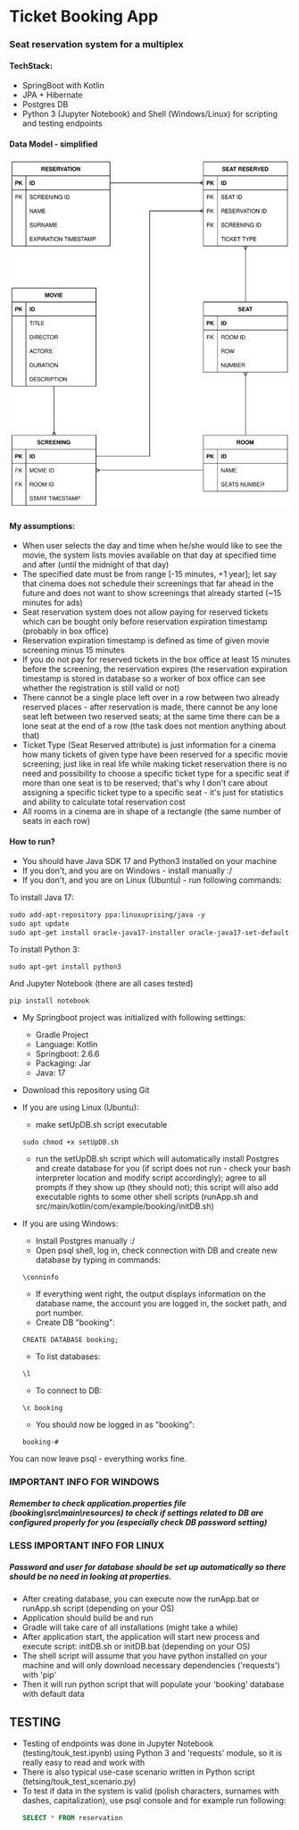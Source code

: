 # Ticket Booking App
### Seat reservation system for a multiplex

#### TechStack:

- SpringBoot with Kotlin
- JPA + Hibernate
- Postgres DB
- Python 3 (Jupyter Notebook) and Shell (Windows/Linux) for scripting and testing endpoints

#### Data Model - simplified

![Alt text](./db_simple_schema.svg)

#### My assumptions:

- When user selects the day and time when he/she would like to see the movie, the system lists movies available on that day at specified time and after (until the midnight of that day)
- The specified date must be from range [-15 minutes, +1 year]; let say that cinema does not schedule their screenings that far ahead in the future and does not want to show screenings that already started (~15 minutes for ads)
- Seat reservation system does not allow paying for reserved tickets which can be bought only before reservation expiration timestamp (probably in box office)
- Reservation expiration timestamp is defined as time of given movie screening minus 15 minutes
- If you do not pay for reserved tickets in the box office at least 15 minutes before the screening, the reservation expires (the reservation expiration timestamp is stored in database so a worker of box office can see whether the registration is still valid or not)
- There cannot be a single place left over in a row between two already reserved places - after reservation is made, there cannot be any lone seat left between two reserved seats; at the same time there can be a lone seat at the end of a row (the task does not mention anything about that)
- Ticket Type (Seat Reserved attribute) is just information for a cinema how many tickets of given type have been reserved for a specific movie screening; just like in real life while making ticket reservation there is no need and possibility to choose a specific ticket type for a specific seat if more than one seat is to be reserved; that's why I don't care about assigning a specific ticket type to a specific seat - it's just for statistics and ability to calculate total reservation cost
- All rooms in a cinema are in shape of a rectangle (the same number of seats in each row)

#### How to run?

- You should have Java SDK 17 and Python3 installed on your machine
- If you don't, and you are on Windows - install manually :/
- If you don't, and you are on Linux (Ubuntu) - run following commands:

To install Java 17:
```shell
sudo add-apt-repository ppa:linuxuprising/java -y
sudo apt update
sudo apt-get install oracle-java17-installer oracle-java17-set-default
```
To install Python 3:
```shell
sudo apt-get install python3
```
And Jupyter Notebook (there are all cases tested)
```shell
pip install notebook
```

- My Springboot project was initialized with following settings:

    - Gradle Project
    - Language: Kotlin
    - Springboot: 2.6.6
    - Packaging: Jar
    - Java: 17
- Download this repository using Git
- If you are using Linux (Ubuntu):
  - make setUpDB.sh script executable
  ```shell
  sudo chmod +x setUpDB.sh
  ``` 
  - run the setUpDB.sh script which will automatically install Postgres and create database for you (if script does not run - check your bash interpreter location and modify script accordingly); agree to all prompts if they show up (they should not); this script will also add executable rights to some other shell scripts (runApp.sh and src/main/kotlin/com/example/booking/initDB.sh)
- If you are using Windows:
  - Install Postgres manually :/
  - Open psql shell, log in, check connection with DB and create new database by typing in commands:
  ```shell
  \conninfo
  ```
  - If everything went right, the output displays information on the database name, the account you are logged in, the socket path, and port number.
  - Create DB "booking":
  ```shell
  CREATE DATABASE booking;
  ```
  - To list databases:
  ```shell
  \l 
  ```
  - To connect to DB:
  ```shell
  \c booking
  ```

  - You should now be logged in as "booking":
  ```shell
  booking-#
  ```

You can now leave psql - everything works fine.

### IMPORTANT INFO FOR WINDOWS
##### Remember to check application.properties file (booking\src\main\resources) to check if settings related to DB are configured properly for you (especially check DB password setting)

### LESS IMPORTANT INFO FOR LINUX
##### Password and user for database should be set up automatically so there should be no need in looking at properties.

- After creating database, you can execute now the runApp.bat or runApp.sh script (depending on your OS)
- Application should build be and run
- Gradle will take care of all installations (might take a while)
- After application start, the application will start new process and execute script: initDB.sh or initDB.bat (depending on your OS)
- The shell script will assume that you have python installed on your machine and will only download necessary dependencies ('requests') with 'pip' 
- Then it will run python script that will populate your 'booking' database with default data

## TESTING

- Testing of endpoints was done in Jupyter Notebook (testing/touk_test.ipynb) using Python 3 and 'requests' module, so it is really easy to read and work with
- There is also typical use-case scenario written in Python script (tetsing/touk_test_scenario.py)
- To test if data in the system is valid (polish characters, surnames with dashes, capitalization), use psql console and for example run following:
  ```sql
  SELECT * FROM reservation
  ```